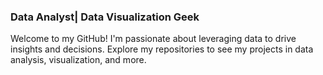 ### Data Analyst| Data Visualization Geek

Welcome to my GitHub! I'm passionate about leveraging data to drive insights and decisions. Explore my repositories to see my projects in data analysis, visualization, and more.

